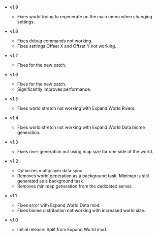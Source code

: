 - v1.9
  - Fixes world trying to regenerate on the main menu when changing settings.

- v1.8
  - Fixes debug commands not working.
  - Fixes settings Offset X and Offset Y not working.

- v1.7
  - Fixes for the new patch.

- v1.6
  - Fixes for the new patch.
  - Significantly improves performance.

- v1.5
  - Fixes world stretch not working with Expand World Rivers.

- v1.4
  - Fixes world stretch not working with Expand World Data biome generation.

- v1.3
  - Fixes river generation not using map size for one side of the world.

- v1.2
  - Optimizes multiplayer data sync.
  - Removes world generation as a background task. Minimap is still generated as a background task.
  - Removes minimap generation from the dedicated server.

- v1.1
  - Fixes error with Expand World Data mod.
  - Fixes biome distribution not working with increased world size.

- v1.0
  - Initial release. Split from Expand World mod.
